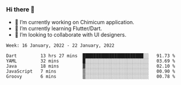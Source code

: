 ### Hi there 👋

<!--
**devcat37/devcat37** is a ✨ _special_ ✨ repository because its `README.md` (this file) appears on your GitHub profile.-->


- 🔭 I’m currently working on Chimicum application.
- 🌱 I’m currently learning Flutter/Dart.
- 👯 I’m looking to collaborate with UI designers.
<!-- - 🤔 I’m looking for help with ... -->

<!--START_SECTION:waka-->
```text
Week: 16 January, 2022 - 22 January, 2022

Dart         13 hrs 27 mins  ███████████████████████░░   91.73 % 
YAML         32 mins         █░░░░░░░░░░░░░░░░░░░░░░░░   03.69 % 
Java         18 mins         ▓░░░░░░░░░░░░░░░░░░░░░░░░   02.10 % 
JavaScript   7 mins          ▒░░░░░░░░░░░░░░░░░░░░░░░░   00.90 % 
Groovy       6 mins          ▒░░░░░░░░░░░░░░░░░░░░░░░░   00.78 % 
```
<!--END_SECTION:waka-->
